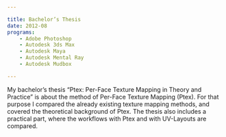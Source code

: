 ```yaml
---

title: Bachelor’s Thesis
date: 2012-08
programs:
    - Adobe Photoshop
    - Autodesk 3ds Max
    - Autodesk Maya
    - Autodesk Mental Ray
    - Autodesk Mudbox

---
```


My bachelor’s thesis “Ptex: Per-Face Texture Mapping in Theory and Practice” is about the method of Per-Face
Texture Mapping (Ptex). For that purpose I compared the already existing texture mapping methods, and covered
the theoretical background of Ptex. The thesis also includes a practical part, where the workflows with Ptex
and with UV-Layouts are compared.
